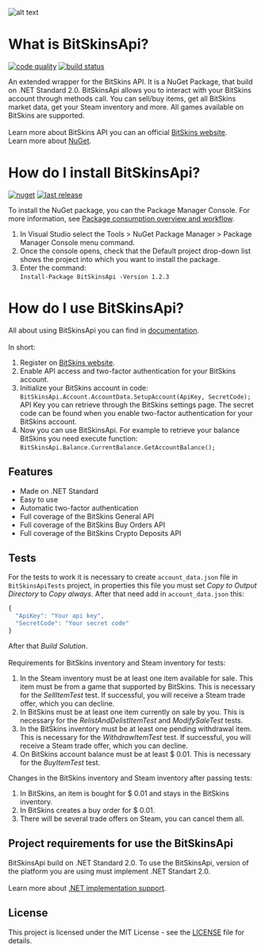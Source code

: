 ![alt text](https://user-images.githubusercontent.com/48892069/58495142-65303a80-817f-11e9-839d-fdaa362bd3a7.jpg "BitSkins Logo")

# What is BitSkinsApi?

[![code quality](https://api.codacy.com/project/badge/Grade/3f24aba6cce349a9b4813791f831f2a7)](https://www.codacy.com/app/dmitrydnl/BitSkinsApi?utm_source=github.com&amp;utm_medium=referral&amp;utm_content=dmitrydnl/BitSkinsApi&amp;utm_campaign=Badge_Grade)
[![build status](https://travis-ci.com/dmitrydnl/BitSkinsApi.svg?branch=master)](https://travis-ci.com/dmitrydnl/BitSkinsApi)

An extended wrapper for the BitSkins API. It is a NuGet Package, that build on .NET Standard 2.0. BitSkinsApi allows you to interact with your BitSkins account through methods call. You can sell/buy items, get all BitSkins market data, get your Steam inventory and more. All games available on BitSkins are supported.
\
\
Learn more about BitSkins API you can an official [BitSkins website](https://bitskins.com/api).
\
Learn more about [NuGet](https://www.nuget.org).

# How do I install BitSkinsApi?

[![nuget](https://img.shields.io/nuget/v/BitSkinsApi.svg?color=blue)](https://www.nuget.org/packages/BitSkinsApi/)
[![last release](https://img.shields.io/github/release-date/dmitrydnl/BitSkinsApi.svg?color=blue&label=last%20release)](https://www.nuget.org/packages/BitSkinsApi/)

To install the NuGet package, you can the Package Manager Console. For more information, see [Package consumption overview and workflow](https://docs.microsoft.com/en-us/nuget/consume-packages/overview-and-workflow).
1. In Visual Studio select the Tools > NuGet Package Manager > Package Manager Console menu command.
2. Once the console opens, check that the Default project drop-down list shows the project into which you want to install the package.
3. Enter the command:
\
```Install-Package BitSkinsApi -Version 1.2.3```

# How do I use BitSkinsApi?
All about using BitSkinsApi you can find in [documentation](https://github.com/dmitrydnl/BitSkinsApi/blob/master/docs/index.md).
\
\
In short:
1. Register on [BitSkins website](https://bitskins.com).
2. Enable API access and two-factor authentication for your BitSkins account.
3. Initialize your BitSkins account in code:
\
```BitSkinsApi.Account.AccountData.SetupAccount(ApiKey, SecretCode);```
\
API Key you can retrieve through the BitSkins settings page. The secret code can be found when you enable two-factor authentication for your BitSkins account.
4. Now you can use BitSkinsApi. For example to retrieve your balance BitSkins you need execute function:
\
```BitSkinsApi.Balance.CurrentBalance.GetAccountBalance();```

## Features
* Made on .NET Standard
* Easy to use
* Automatic two-factor authentication
* Full coverage of the BitSkins General API
* Full coverage of the BitSkins Buy Orders API
* Full coverage of the BitSkins Crypto Deposits API

## Tests
For the tests to work it is necessary to create ```account_data.json``` file in ```BitSkinsApiTests``` project, in properties this file you must set _Copy to Output Directory_ to _Copy always_. After that need add in ```account_data.json``` this:
```js
{
  "ApiKey": "Your api key",
  "SecretCode": "Your secret code"
}
```
After that _Build Solution_.
\
\
Requirements for BitSkins inventory and Steam inventory for tests:
1. In the Steam inventory must be at least one item available for sale. This item must be from a game that supported by BitSkins. This is necessary for the _SellItemTest_ test. If successful, you will receive a Steam trade offer, which you can decline.
2. In BitSkins must be at least one item currently on sale by you. This is necessary for the _RelistAndDelistItemTest_ and _ModifySaleTest_ tests.
3. In the BitSkins inventory must be at least one pending withdrawal item. This is necessary for the _WithdrawItemTest_ test. If successful, you will receive a Steam trade offer, which you can decline.
4. On BitSkins account balance must be at least $ 0.01. This is necessary for the _BuyItemTest_ test.

Changes in the BitSkins inventory and Steam inventory after passing tests:
1. In BitSkins, an item is bought for $ 0.01 and stays in the BitSkins inventory.
2. In BitSkins creates a buy order for $ 0.01.
3. There will be several trade offers on Steam, you can cancel them all.

## Project requirements for use the BitSkinsApi
BitSkinsApi build on .NET Standard 2.0. To use the BitSkinsApi, version of the platform you are using must implement .NET Standart 2.0.
\
\
Learn more about [.NET implementation support](https://docs.microsoft.com/en-us/dotnet/standard/net-standard#net-implementation-support).

## License
This project is licensed under the MIT License - see the [LICENSE](https://github.com/dmitrydnl/BitSkinsApi/blob/master/LICENSE) file for details.
